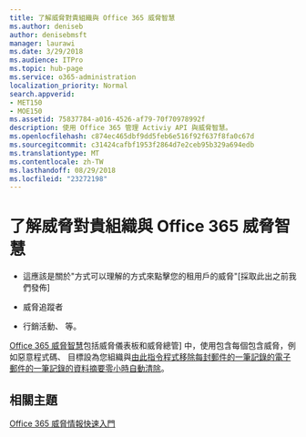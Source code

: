 ```yaml
---
title: 了解威脅對貴組織與 Office 365 威脅智慧
ms.author: deniseb
author: denisebmsft
manager: laurawi
ms.date: 3/29/2018
ms.audience: ITPro
ms.topic: hub-page
ms.service: o365-administration
localization_priority: Normal
search.appverid:
- MET150
- MOE150
ms.assetid: 75837784-a016-4526-af79-70f70978992f
description: 使用 Office 365 管理 Activiy API 與威脅智慧。
ms.openlocfilehash: c874ec465dbf9dd5feb6e516f92f637f8fa0c67d
ms.sourcegitcommit: c31424cafbf1953f2864d7e2ceb95b329a694edb
ms.translationtype: MT
ms.contentlocale: zh-TW
ms.lasthandoff: 08/29/2018
ms.locfileid: "23272198"
---
```

# <a name="learn-about-threats-against-your-organization-with-office-365-threat-intelligence"></a>了解威脅對貴組織與 Office 365 威脅智慧

- 這應該是關於"方式可以理解的方式來點擊您的租用戶的威脅"[採取此出之前我們發佈]
  
- 威脅追蹤者
  
- 行銷活動、 等。
  
[Office 365 威脅智慧](office-365-ti.md)包括威脅儀表板和威脅總管] 中，使用包含每個包含威脅，例如惡意程式碼、 目標設為您組織與[由此指令程式移除每封郵件的一筆記錄的電子郵件的一筆記錄的資料摘要零小時自動清除](zero-hour-auto-purge.md)。
  
## <a name="related-topics"></a>相關主題

[Office 365 威脅情報快速入門](get-started-with-ti.md)
  

